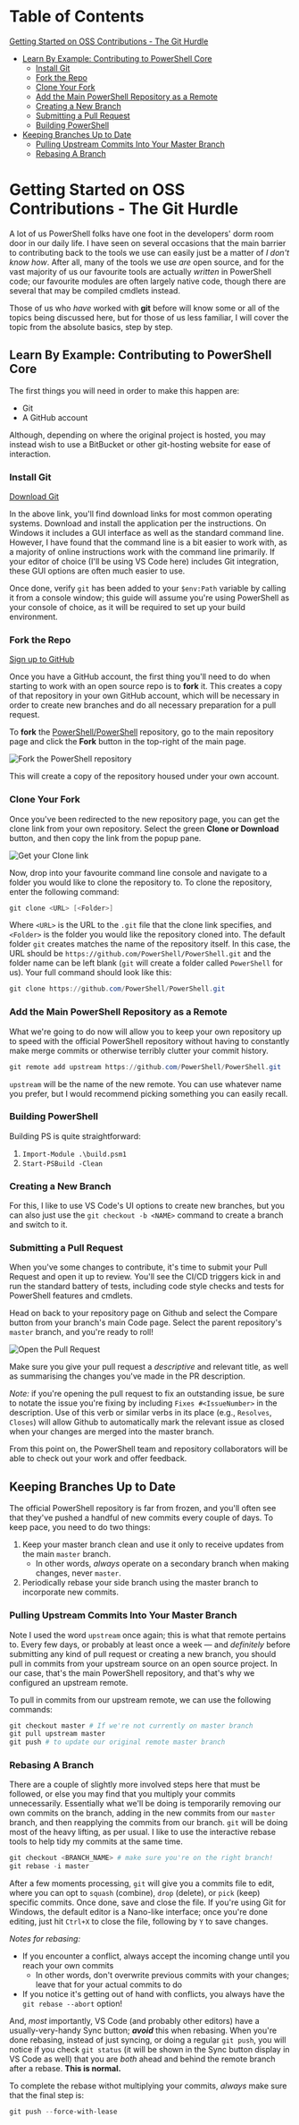 # Table of Contents

[Getting Started on OSS Contributions - The Git Hurdle](#getting-started-on-oss-contributions---the-git-hurdle)

* [Learn By Example: Contributing to PowerShell Core](#learn-by-example-contributing-to-powershell-core)
    * [Install Git](#install-git)
    * [Fork the Repo](#fork-the-repo)
    * [Clone Your Fork](#clone-your-fork)
    * [Add the Main PowerShell Repository as a Remote](#add-the-main-powershell-repository-as-a-remote)
    * [Creating a New Branch](#creating-a-new-branch)
    * [Submitting a Pull Request](#submitting-a-pull-request)
    * [Building PowerShell](#building-powershell)
* [Keeping Branches Up to Date](#keeping-branches-up-to-date)
    * [Pulling Upstream Commits Into Your Master Branch](#pulling-upstream-commits-into-your-master-branch)
    * [Rebasing A Branch](#rebasing-a-branch)


# Getting Started on OSS Contributions - The Git Hurdle

A lot of us PowerShell folks have one foot in the developers' dorm room door in our daily life.
I have seen on several occasions that the main barrier to contributing back to the tools we use can
easily just be a matter of _I don't know how_.
After all, many of the tools we use _are_ open source, and for the vast majority of us our favourite
tools are actually _written_ in PowerShell code; our favourite modules are often largely native
code, though there are several that may be compiled cmdlets instead.

Those of us who _have_ worked with **git** before will know some or all of the topics being
discussed here, but for those of us less familiar, I will cover the topic from the absolute basics,
step by step.

## Learn By Example: Contributing to PowerShell Core

The first things you will need in order to make this happen are:

* Git
* A GitHub account

Although, depending on where the original project is hosted, you may instead wish to use a BitBucket
or other git-hosting website for ease of interaction.

### Install Git

[Download Git](https://git-scm.com/downloads)

In the above link, you'll find download links for most common operating systems.
Download and install the application per the instructions.
On Windows it includes a GUI interface as well as the standard command line.
However, I have found that the command line is a bit easier to work with, as a majority of online
instructions work with the command line primarily.
If your editor of choice (I'll be using VS Code here) includes Git integration, these GUI options
are often much easier to use.

Once done, verify `git` has been added to your `$env:Path` variable by calling it from a console
window; this guide will assume you're using PowerShell as your console of choice, as it will be
required to set up your build environment.

### Fork the Repo

[Sign up to GitHub](https://github.com/join)

Once you have a GitHub account, the first thing you'll need to do when starting to work with an
open source repo is to **fork** it.
This creates a copy of that repository in your own GitHub account, which will be necessary in order
to create new branches and do all necessary preparation for a pull request.

To **fork** the [PowerShell/PowerShell](https://github.com/PowerShell/PowerShell) repository, go to
the main repository page and click the **Fork** button in the top-right of the main page.

![Fork the PowerShell repository](./images/PowerShell-Repo.png)

This will create a copy of the repository housed under your own account.

### Clone Your Fork

Once you've been redirected to the new repository page, you can get the clone link from your own
repository.
Select the green **Clone or Download** button, and then copy the link from the popup pane.

![Get your Clone link](./images/Clone-Your-PowerShell-Repo.png)

Now, drop into your favourite command line console and navigate to a folder you would like to clone
the repository to.
To clone the repository, enter the following command:

```powershell
git clone <URL> [<Folder>]
```

Where `<URL>` is the URL to the `.git` file that the clone link specifies, and `<Folder>` is the
folder you would like the repository cloned into.
The default folder `git` creates matches the name of the repository itself.
In this case, the URL should be `https://github.com/PowerShell/PowerShell.git` and the folder
name can be left blank (`git` will create a folder called `PowerShell` for us).
Your full command should look like this:

```powershell
git clone https://github.com/PowerShell/PowerShell.git
```

### Add the Main PowerShell Repository as a Remote

What we're going to do now will allow you to keep your own repository up to speed with the official
PowerShell repository without having to constantly make merge commits or otherwise terribly clutter
your commit history.

```powershell
git remote add upstream https://github.com/PowerShell/PowerShell.git
```

`upstream` will be the name of the new remote.
You can use whatever name you prefer, but I would recommend picking something you can easily recall.

### Building PowerShell

Building PS is quite straightforward:

1. `Import-Module .\build.psm1`
2. `Start-PSBuild -Clean`

### Creating a New Branch

For this, I like to use VS Code's UI options to create new branches, but you can also just use the
`git checkout -b <NAME>` command to create a branch and switch to it.

### Submitting a Pull Request

When you've some changes to contribute, it's time to submit your Pull Request and open it up to
review. You'll see the CI/CD triggers kick in and run the standard battery of tests, including code
style checks and tests for PowerShell features and cmdlets.

Head on back to your repository page on Github and select the Compare button from your branch's main
Code page. Select the parent repository's `master` branch, and you're ready to roll!

![Open the Pull Request](./Images/Opening-Pull-Request.png)

Make sure you give your pull request a _descriptive_ and relevant title, as well as summarising the
changes you've made in the PR description.

_Note:_ if you're opening the pull request to fix an outstanding issue, be sure to notate the issue
you're fixing by including `Fixes #<IssueNumber>` in the description. Use of this verb or similar
verbs in its place (e.g., `Resolves`, `Closes`) will allow Github to automatically mark the relevant
issue as closed when your changes are merged into the master branch.

From this point on, the PowerShell team and repository collaborators will be able to check out your
work and offer feedback.

## Keeping Branches Up to Date

The official PowerShell repository is far from frozen, and you'll often see that they've pushed a
handful of new commits every couple of days. To keep pace, you need to do two things:

1. Keep your master branch clean and use it only to receive updates from the main `master` branch.
    * In other words, _always_ operate on a secondary branch when making changes, never `master`.
2. Periodically rebase your side branch using the master branch to incorporate new commits.

### Pulling Upstream Commits Into Your Master Branch

Note I used the word `upstream` once again; this is what that remote pertains to.
Every few days, or probably at least once a week &mdash; and _definitely_ before submitting any kind
of pull request or creating a new branch, you should pull in commits from your upstream source on an
open source project.
In our case, that's the main PowerShell repository, and that's why we configured an upstream remote.

To pull in commits from our upstream remote, we can use the following commands:

```powershell
git checkout master # If we're not currently on master branch
git pull upstream master
git push # to update our original remote master branch
```

### Rebasing A Branch

There are a couple of slightly more involved steps here that must be followed, or else you may find
that you multiply your commits unnecessarily.
Essentially what we'll be doing is temporarily removing our own commits on the branch, adding in the
new commits from our `master` branch, and then reapplying the commits from our branch.
`git` will be doing most of the heavy lifting, as per usual.
I like to use the interactive rebase tools to help tidy my commits at the same time.

```powershell
git checkout <BRANCH_NAME> # make sure you're on the right branch!
git rebase -i master
```

After a few moments processing, `git` will give you a commits file to edit, where you can opt to
`squash` (combine), `drop` (delete), or `pick` (keep) specific commits.
Once done, save and close the file.
If you're using Git for Windows, the default editor is a Nano-like interface; once you're done
editing, just hit `Ctrl+X` to close the file, following by `Y` to save changes.

_Notes for rebasing:_

* If you encounter a conflict, always accept the incoming change until you reach your own commits
    * In other words, don't overwrite previous commits with your changes; leave that for your actual commits to do
* If you notice it's getting out of hand with conflicts, you always have the `git rebase --abort` option!

And, _most_ importantly, VS Code (and probably other editors) have a usually-very-handy Sync button;
***avoid*** this when rebasing.
When you're done rebasing, instead of just syncing, or doing a regular `git push`, you will notice
if you check `git status` (it will be shown in the Sync button display in VS Code as well) that you
are _both_ ahead and behind the remote branch after a rebase.
**This is normal.**

To complete the rebase withot multiplying your commits, _always_ make sure that the final step is:

```powershell
git push --force-with-lease
```
